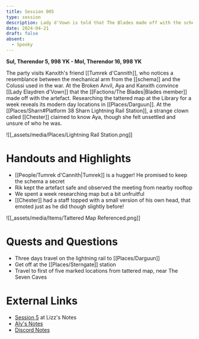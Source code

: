 ```yaml
---
title: Session 005
type: session
description: Lady d'Vown is told that The Blades made off with the schema - a lie!
date: 2024-04-21
draft: false
absent:
  - Spooky
---
```

**Sul, Therendor 5, 998 YK - Mol, Therendor 16, 998 YK**

The party visits Kanxith's friend [[Tumrek d'Cannith]], who notices a resemblance between the mechanical arm from the [[schema]] and the Colussi used in the war. At the Broken Anvil, Aya and Kanxith convince [[Lady Elaydren d'Vown]] that the [[Factions/The Blades|Blades member]] made off with the artefact. Researching the tattered map at the Library for a week reveals its modern day locations in [[Places/Darguun]]. At the [[Places/Sharn#Platform 38 Sharn Lightning Rail Station]], a strange clown called [[Chester]] claimed to know Aya, though she felt unsettled and unsure of who he was.

![[_assets/media/Places/Lightning Rail Station.png]]
# Handouts and Highlights
- [[People/Tumrek d'Cannith|Tumrek]] is a hugger! He promised to keep the schema a secret  
- Rik kept the artefact safe and observed the meeting from nearby rooftop  
- We spent a week researching map but a bit unfruitful  
- [[Chester]] had a staff topped with a small version of his own head, that emoted just as he did though slightly before!

![[_assets/media/Items/Tattered Map Referenced.png]]
# Quests and Questions
- Three days travel on the lightning rail to [[Places/Darguun]]  
- Get off at the [[Places/Sterngate]] station  
- Travel to first of five marked locations from tattered map, near The Seven Caves
# External Links
- [Session 5](https://docs.google.com/document/d/1J33aBWlHE9Q3B2MMNnUZiaMUoW-X7qpKUtETTQmvalc/edit#heading=h.ih5xwt4nkywk) at Lizz's Notes
- [Aly's Notes](https://docs.google.com/document/d/1fSQjHnHHLE2g8VXjjjo7_mex3K2nn8vOA5Q_iREG5QU/edit)
- [Discord Notes](https://discord.com/channels/283480767844057088/1208993465531105380/1231722480138453032)